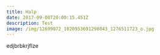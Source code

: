 ```yaml
---
title: Halp
date: 2017-09-08T20:00:15.451Z
description: Test
image: /img/12699072_1020953691298043_1276511723_o.jpg
---
```

edjbrbkrjflze
